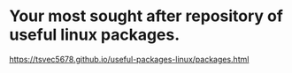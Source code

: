# Your most sought after repository of useful linux packages.
 <a href="Click me to view, download, and/or install packages." target="_blank">https://tsvec5678.github.io/useful-packages-linux/packages.html</a>

